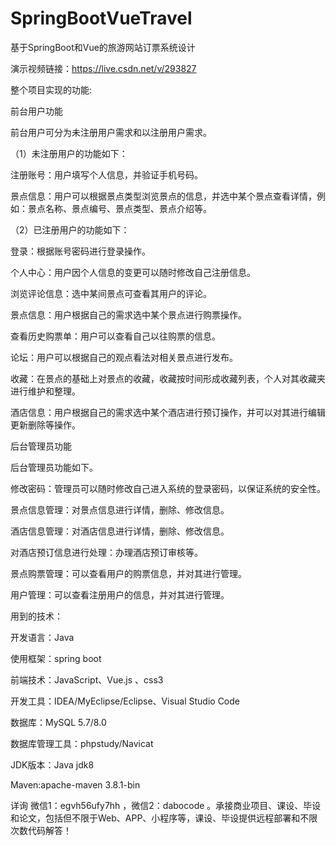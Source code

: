 # SpringBootVueTravel
基于SpringBoot和Vue的旅游网站订票系统设计

演示视频链接：https://live.csdn.net/v/293827

整个项目实现的功能:

前台用户功能

前台用户可分为未注册用户需求和以注册用户需求。

（1）未注册用户的功能如下：

注册账号：用户填写个人信息，并验证手机号码。

景点信息：用户可以根据景点类型浏览景点的信息，并选中某个景点查看详情，例如：景点名称、景点编号、景点类型、景点介绍等。

（2）已注册用户的功能如下：

登录：根据账号密码进行登录操作。

个人中心：用户因个人信息的变更可以随时修改自己注册信息。

浏览评论信息：选中某间景点可查看其用户的评论。

景点信息：用户根据自己的需求选中某个景点进行购票操作。

查看历史购票单：用户可以查看自己以往购票的信息。

论坛：用户可以根据自己的观点看法对相关景点进行发布。

收藏：在景点的基础上对景点的收藏，收藏按时间形成收藏列表，个人对其收藏夹进行维护和整理。

酒店信息：用户根据自己的需求选中某个酒店进行预订操作，并可以对其进行编辑更新删除等操作。

后台管理员功能

后台管理员功能如下。

修改密码：管理员可以随时修改自己进入系统的登录密码，以保证系统的安全性。

景点信息管理：对景点信息进行详情，删除、修改信息。

酒店信息管理：对酒店信息进行详情，删除、修改信息。

对酒店预订信息进行处理：办理酒店预订审核等。

景点购票管理：可以查看用户的购票信息，并对其进行管理。

用户管理：可以查看注册用户的信息，并对其进行管理。

用到的技术：

开发语言：Java

使用框架：spring boot

前端技术：JavaScript、Vue.js 、css3

开发工具：IDEA/MyEclipse/Eclipse、Visual Studio Code

数据库：MySQL 5.7/8.0

数据库管理工具：phpstudy/Navicat

JDK版本：Java jdk8

Maven:apache-maven 3.8.1-bin

详询 微信1：egvh56ufy7hh ，微信2：dabocode 。承接商业项目、课设、毕设和论文，包括但不限于Web、APP、小程序等，课设、毕设提供远程部署和不限次数代码解答！
